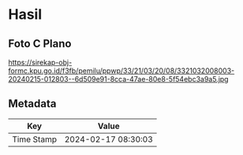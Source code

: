 # Hasil

## Foto C Plano

https://sirekap-obj-formc.kpu.go.id/f3fb/pemilu/ppwp/33/21/03/20/08/3321032008003-20240215-012803--6d509e91-8cca-47ae-80e8-5f54ebc3a9a5.jpg


## Metadata

| Key        | Value               |
| ---------- | ------------------- |
| Time Stamp | 2024-02-17 08:30:03 |



